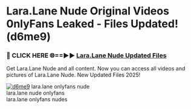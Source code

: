 # Lara.Lane Nude Original Videos 0nlyFans Leaked - Files Updated! (d6me9)

<h3>🔴 CLICK HERE 🌐==►► <a href="https://tinyurl.com/yrmya6cz" rel="nofollow">Lara.Lane Nude Updated Files</a></h3>

Get Lara.Lane Nude and all content. Now you can access all videos and pictures of Lara.Lane Nude. New Updated Files 2025!

[![d6me9](https://i.imgur.com/FMdXYCs.gif)](https://tinyurl.com/yrmya6cz)
lara.lane onlyfans nude<br>
lara.lane nude onlyfans<br>
lara.lane onlyfans nudes